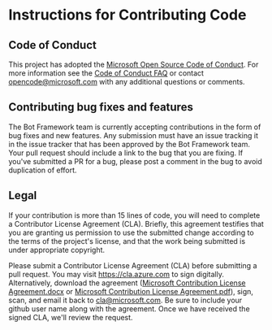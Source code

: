 # Instructions for Contributing Code

## Code of Conduct

This project has adopted the [Microsoft Open Source Code of Conduct](https://opensource.microsoft.com/codeofconduct/). 
For more information see the [Code of Conduct FAQ](https://opensource.microsoft.com/codeofconduct/faq/) or contact
 [opencode@microsoft.com](mailto:opencode@microsoft.com) with any additional questions or comments.

## Contributing bug fixes and features

The Bot Framework team is currently accepting contributions in the form of bug fixes and new 
features. Any submission must have an issue tracking it in the issue tracker that has
 been approved by the Bot Framework team. Your pull request should include a link to 
 the bug that you are fixing. If you've submitted a PR for a bug, please post a 
 comment in the bug to avoid duplication of effort.

## Legal

If your contribution is more than 15 lines of code, you will need to complete a Contributor 
License Agreement (CLA). Briefly, this agreement testifies that you are granting us permission
 to use the submitted change according to the terms of the project's license, and that the work
  being submitted is under appropriate copyright.

Please submit a Contributor License Agreement (CLA) before submitting a pull request. 
You may visit https://cla.azure.com to sign digitally. Alternatively, download the 
agreement ([Microsoft Contribution License Agreement.docx](https://www.codeplex.com/Download?ProjectName=typescript&DownloadId=822190) or
 [Microsoft Contribution License Agreement.pdf](https://www.codeplex.com/Download?ProjectName=typescript&DownloadId=921298)), sign, scan, 
 and email it back to <cla@microsoft.com>. Be sure to include your github user name along with the agreement. Once we have received the 
 signed CLA, we'll review the request. 